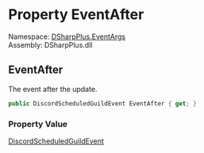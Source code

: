 # Property EventAfter

Namespace: [DSharpPlus.EventArgs](DSharpPlus.EventArgs.md)  
Assembly: DSharpPlus.dll

## <a id="DSharpPlus_EventArgs_ScheduledGuildEventUpdateEventArgs_EventAfter"></a>EventAfter

The event after the update.

```csharp
public DiscordScheduledGuildEvent EventAfter { get; }
```

### Property Value

[DiscordScheduledGuildEvent](DSharpPlus.Entities.DiscordScheduledGuildEvent.md)

